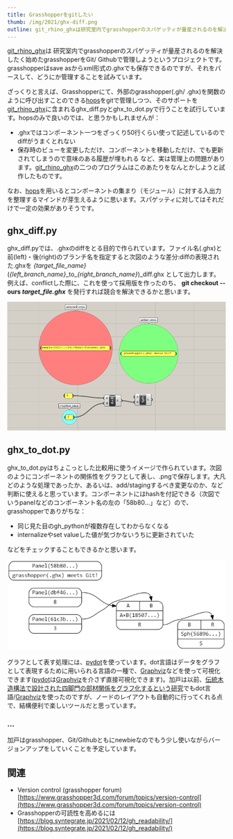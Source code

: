 ```yaml
---
title: Grasshopperをgitしたい
thumb: /img/2021/ghx-diff.png
outline: git_rhino_ghxは研究室内でgrasshopperのスパゲッティが量産されるのを解決したく始めたgrasshopperをGit/ Githubで管理しようというプロジェクトです。grasshopperはsave asからxml形式の.ghxでも保存できるのですが、それをパースして、どうにか管理することを試みています。
---
```



[git_rhino_ghx](https://github.com/ail-and-colleagues/git_rhino_ghx)は
研究室内でgrasshopperのスパゲッティが量産されるのを解決したく始めたgrasshopperをGit/ Githubで管理しようというプロジェクトです。
grasshopperはsave asからxml形式の.ghxでも保存できるのですが、それをパースして、どうにか管理することを試みています。

ざっくりと言えば、Grasshopperにて、外部のgrasshopper(.gh/ .ghx)を関数のように呼び出すことのできる[hops](https://developer.rhino3d.com/guides/compute/hops-component/)をgitで管理しつつ、そのサポートを[git_rhino_ghx](https://github.com/ail-and-colleagues/git_rhino_ghx)に含まれるghx_diff.pyとghx_to_dot.pyで行うことを試行しています。hopsのみで良いのでは、と思うかもしれませんが：
- .ghxではコンポーネント一つをざっくり50行くらい使って記述しているのでdiffがうまくとれない
- 保存時のビューを変更しただけ、コンポーネントを移動しただけ、でも更新されてしまうので意味のある履歴が埋もれる
など、実は管理上の問題があります。[git_rhino_ghx](https://github.com/ail-and-colleagues/git_rhino_ghx)の二つのプログラムはこのあたりをなんとかしようと試作したものです。

なお、[hops](https://developer.rhino3d.com/guides/compute/hops-component/)を用いるとコンポーネントの集まり（モジュール）に対する入出力を整理するマインドが芽生えるように思います。スパゲッティに対してはそれだけで一定の効果がありそうです。

## ghx_diff.py
ghx_diff.pyでは、.ghxのdiffをとる目的で作られています。ファイル名(.ghx)と前(left)・後(right)のブランチ名を指定すると次図のような差分:diffの表現された.ghxを
*{target\_file\_name}*(*{left\_branch\_name}*\_to\_*{right\_branch\_name}*)\_diff.ghx
として出力します。例えば、conflictした際に、これを使って採用版を作ったのち、
**git checkout --ours *target\_file.ghx***
を発行すれば競合を解決できるかと思います。

![Test](/img/2021/ghx-diff.png "Test")

## ghx_to_dot.py
ghx_to_dot.pyはちょこっとした比較用に使うイメージで作られています。次図のようにコンポーネントの関係性をグラフとして表し、.pngで保存します。大凡どのような処理であったか、あるいは、add/stagingするべき変更なのか、など判断に使えると思っています。コンポーネントにはhashを付記できる（次図でいうpanelなどのコンポーネント名の左の「58b80...」など）ので、grasshopperでありがちな：
- 同じ見た目のgh_pythonが複数存在してわからなくなる
- internalizeやset valueした値が気づかないうちに更新されていた

などをチェックすることもできるかと思います。

![Test](/img/2021/ghx-dot.png "Test")


グラフとして表す処理には、[pydot](https://github.com/pydot/pydot)を使っています。dot言語はデータをグラフとして表現するために用いられる言語の一種で、[Graphviz](https://graphviz.org/)などを使って可視化できます([pydot](https://github.com/pydot/pydot)は[Graphviz](https://graphviz.org/)を介さず直接可視化できます)。加戸は以前、[伝統木造構法で設計された四脚門の部材関係をグラフ化するという研究](http://papers.cumincad.org/cgi-bin/works/paper/caadria2019_273)でもdot言語/[Graphviz](https://graphviz.org/)を使ったのですが、ノードのレイアウトも自動的に行ってくれる点で、結構便利で楽しいツールだと思っています。

### ...
加戸はgrasshopper、Git/Githubともにnewbieなのでもう少し使いながらバージョンアップをしていくことを予定しています。

## 関連
- Version control (grasshopper forum)[https://www.grasshopper3d.com/forum/topics/version-control](https://www.grasshopper3d.com/forum/topics/version-control)
- Grasshopperの可読性を高めるには[https://blog.syntegrate.jp/2021/02/12/gh_readability/](https://blog.syntegrate.jp/2021/02/12/gh_readability/)


